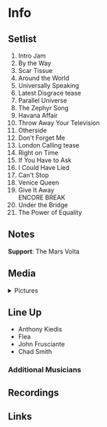 # Info

## Setlist

1. Intro Jam
2. By the Way
3. Scar Tissue
4. Around the World
5. Universally Speaking
6. Latest Disgrace tease
7. Parallel Universe
8. The Zephyr Song
9. Havana Affair
10. Throw Away Your Television
11. Otherside
12. Don't Forget Me
13. London Calling tease
14. Right on Time
15. If You Have to Ask
16. I Could Have Lied
17. Can't Stop
18. Venice Queen
19. Give It Away
<br> ENCORE BREAK
20. Under the Bridge
21. The Power of Equality

## Notes

**Support**: The Mars Volta

## Media 

<details>
  <summary>Pictures</summary>
  <!--<img alt="Setlist" title="Setlist" src="_.jpg" height="200" />-->
</details>

## Line Up

* Anthony Kiedis
* Flea
* John Frusciante
* Chad Smith

### Additional Musicians

## Recordings

## Links

